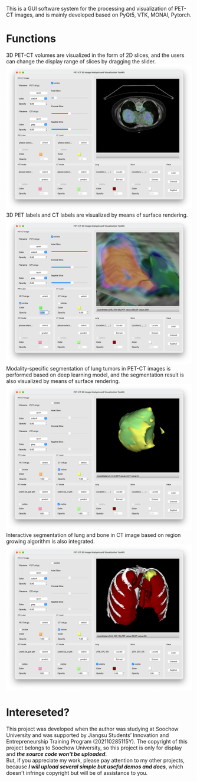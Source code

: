 This is a GUI software system for the processing and visualization of PET-CT images, and is mainly developed based on PyQt5, VTK, MONAI, Pytorch.  
# Functions
3D PET-CT volumes are visualized in the form of 2D slices, and the users can change the display range of slices by dragging the slider.  
![image](./images/fig1.png)  
3D PET labels and CT labels are visualized by means of surface rendering.  
![image](./images/fig2.png)  
Modality-specific segmentation of lung tumors in PET-CT images is performed based on deep learning model, and the segmentation result is also visualized by means of surface rendering.  
![image](./images/fig3.png)  
Interactive segmentation of lung and bone in CT image based on region growing algorithm is also integrated. 
![image](./images/fig4.png)  
# Intereseted?
This project was developed when the author was studying at Soochow University and was supported by Jiangsu Students’ Innovation and Entrepreneurship Training Program (202110285115Y). The copyright of this project belongs to Soochow University, so this project is only for display and ***the source code won't be uploaded.***  
But, if you appreciate my work, please pay attention to my other projects, because ***I will upload several simple but useful demos and docs***, which doesn't infringe copyright but will be of assistance to you.  

